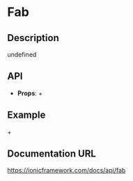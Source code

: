 # Fab

## Description
undefined

## API
- **Props**: <IonFab><IonFabButton>+</IonFabButton></IonFab>

## Example
<IonFab><IonFabButton>+</IonFabButton></IonFab>

## Documentation URL
https://ionicframework.com/docs/api/fab
